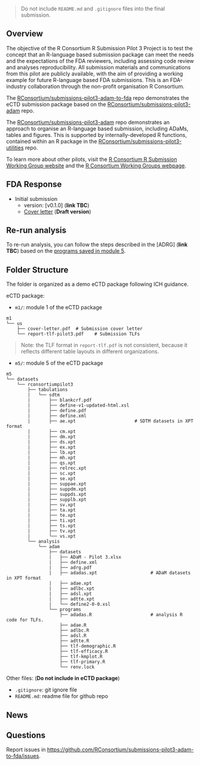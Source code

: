 > Do not include `README.md` and `.gitignore` files into the final submission. 

## Overview

The objective of the R Consortium R Submission Pilot 3 Project is to 
test the concept that an R-language based submission package can meet 
the needs and the expectations of the FDA reviewers, 
including assessing code review and analyses reproducibility. 
All submission materials and communications from this pilot are publicly available, 
with the aim of providing a working example for future R-language based FDA submissions.
This is an FDA-industry collaboration through the non-profit organisation R Consortium.

The [RConsortium/submissions-pilot3-adam-to-fda](https://github.com/RConsortium/submissions-pilot3-adam-to-fda)
repo demonstrates the eCTD submission package based on the [RConsortium/submissions-pilot3-adam](https://github.com/RConsortium/submissions-pilot3-adam) repo.  

The [RConsortium/submissions-pilot3-adam](https://github.com/RConsortium/submissions-pilot3-adam) repo demonstrates an approach to organise an R-language based submission, including ADaMs, tables and figures. This is supported by internally-developed R functions, contained within an R package in the [RConsortium/submissions-pilot3-utilities](https://github.com/RConsortium/submissions-pilot3-utilities) repo.

To learn more about other pilots, visit the [R Consortium R Submission Working Group website](https://rconsortium.github.io/submissions-wg/) and the [R Consortium Working Groups webpage](https://www.r-consortium.org/all-projects/isc-working-groups).

## FDA Response 

- Initial submission
  + version: [v0.1.0] (**link TBC**)
  + [Cover letter](https://github.com/RConsortium/submissions-pilot3-adam-to-fda/blob/main/m1/us/cover-letter.pdf) (**Draft version**)
  
## Re-run analysis 

To re-run analysis, you can follow the steps described in the 
[ADRG] (**link TBC**) based on the 
[programs saved in module 5](https://github.com/RConsortium/submissions-pilot3-adam-to-fda/tree/main/m5/datasets/rconsortiumpilot1/analysis/adam/programs). 

## Folder Structure 

The folder is organized as a demo eCTD package following ICH guidance. 

eCTD package: 

- `m1/`: module 1 of the eCTD package

```
m1
└── us
    ├── cover-letter.pdf  # Submission cover letter
    └── report-tlf-pilot3.pdf    # Submission TLFs 
```

> Note: the TLF format in `report-tlf.pdf` is not consistent, 
> because it reflects different table layouts in different organizations. 

- `m5/`: module 5 of the eCTD package

```
m5
└── datasets
    └── rconsortiumpilot3
        ├── tabulations
        |   └── sdtm
        |       ├── blankcrf.pdf
        |       ├── define-v1-updated-html.xsl
        |       ├── define.pdf
        |       ├── define.xml
        |       ├── ae.xpt                      # SDTM datasets in XPT format
        |       ├── cm.xpt
        |       ├── dm.xpt
        |       ├── ds.xpt
        |       ├── ex.xpt
        |       ├── lb.xpt
        |       ├── mh.xpt
        |       ├── qs.xpt
        |       ├── relrec.xpt
        |       ├── sc.xpt
        |       ├── se.xpt
        |       ├── suppae.xpt
        |       ├── suppdm.xpt
        |       ├── suppds.xpt
        |       ├── supplb.xpt
        |       ├── sv.xpt
        |       ├── ta.xpt
        |       ├── te.xpt
        |       ├── ti.xpt
        |       ├── ts.xpt
        |       ├── tv.xpt
        |       └── vs.xpt
        └── analysis
            └── adam
                ├── datasets
                |   ├── ADaM - Pilot 3.xlsx
                |   ├── define.xml
                |   ├── adrg.pdf
                |   ├── adadas.xpt                    # ADaM datasets in XPT format
                |   ├── adae.xpt
                |   ├── adlbc.xpt
                |   ├── adsl.xpt
                |   ├── adtte.xpt
                |   └── define2-0-0.xsl
                └── programs
                    ├── adadas.R                      # analysis R code for TLFs.   
                    ├── adae.R
                    ├── adlbc.R
                    ├── adsl.R
                    ├── adtte.R
                    ├── tlf-demographic.R
                    ├── tlf-efficacy.R
                    ├── tlf-kmplot.R
                    ├── tlf-primary.R
                    └── renv.lock
```
Other files: (**Do not include in eCTD package**)

- `.gitignore`: git ignore file
- `README.md`: readme file for github repo

## News

## Questions 

Report issues in <https://github.com/RConsortium/submissions-pilot3-adam-to-fda/issues>.
